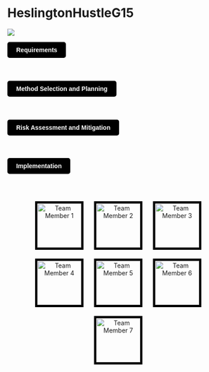 # HeslingtonHustleG15

<img src="https://lukehcjackson.github.io/HeslingtonHustleG15/docs/hh-bg2.png" style="width = 100vw height = 100vh z-index=-1">


<a href="https://lukehcjackson.github.io/HeslingtonHustleG15/docs/Requirements.pdf" style="background-color: black; color: white; padding: 10px 20px; text-decoration: none; border-radius: 5px; font-family: sans-serif; font-weight: bold; display: inline-block; margin-bottom: 1cm;">Requirements</a>




<a href="https://lukehcjackson.github.io/HeslingtonHustleG15/docs/Requirements.pdf" style="background-color: black; color: white; padding: 10px 20px; text-decoration: none; border-radius: 5px; font-family: sans-serif; font-weight: bold; display: inline-block; margin-bottom: 1cm;;">Method Selection and Planning</a>


<a href="https://lukehcjackson.github.io/HeslingtonHustleG15/docs/Requirements.pdf" style="background-color: black; color: white; padding: 10px 20px; text-decoration: none; border-radius: 5px; font-family: sans-serif; font-weight: bold; display: inline-block; margin-bottom: 1cm;">Risk Assessment and Mitigation</a>



<a href="https://lukehcjackson.github.io/HeslingtonHustleG15/docs/Requirements.pdf" style="background-color: black; color: white; padding: 10px 20px; text-decoration: none; border-radius: 5px; font-family: sans-serif; font-weight: bold; display: inline-block; margin-bottom: 1cm;">Implementation</a>


<div style="text-align: center;">
    <img src="https://lukehcjackson.github.io/HeslingtonHustleG15/docs/tsveta.jpg" alt="Team Member 1" style="margin: 10px; border: 5px solid black; width: 100px;">
    <img src="https://lukehcjackson.github.io/HeslingtonHustleG15/docs/tsveta.jpg" alt="Team Member 2" style="margin: 10px; border: 5px solid black; width: 100px;">
    <img src="https://lukehcjackson.github.io/HeslingtonHustleG15/docs/tsveta.jpg" alt="Team Member 3" style="margin: 10px; border: 5px solid black; width: 100px;">
    <img src="https://lukehcjackson.github.io/HeslingtonHustleG15/docs/tsveta.jpg" alt="Team Member 4" style="margin: 10px; border: 5px solid black; width: 100px;">
    <img src="https://lukehcjackson.github.io/HeslingtonHustleG15/docs/tsveta.jpg" alt="Team Member 5" style="margin: 10px; border: 5px solid black; width: 100px;">
    <img src="https://lukehcjackson.github.io/HeslingtonHustleG15/docs/tsveta.jpg" alt="Team Member 6" style="margin: 10px; border: 5px solid black; width: 100px;">
    <img src="https://lukehcjackson.github.io/HeslingtonHustleG15/docs/tsveta.jpg" alt="Team Member 7" style="margin: 10px; border: 5px solid black; width: 100px;">
</div>

